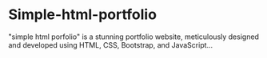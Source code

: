 # Simple-html-portfolio
"simple html porfolio" is a stunning portfolio website, meticulously designed and developed using HTML, CSS, Bootstrap, and JavaScript... 
